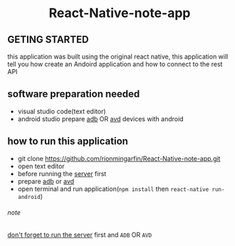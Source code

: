# <p align="center">React-Native-note-app</p>

## GETING STARTED

this application was built using the original react native, this application will tell you how
create an Andoird application and how to connect to the rest API

## software preparation needed

* visual studio code(text editor)
* android studio prepare [adb](https://facebook.github.io/react-native/docs/getting-started) OR [avd](https://developer.android.com/studio/run/managing-avds.html) devices with android
 
## how to run this application
* git clone https://github.com/rionmingarfin/React-Native-note-app.git
* open text editor
* before running the [server](https://github.com/rionmingarfin/simple_note_expressjs) first 
* prepare [adb](https://facebook.github.io/react-native/docs/getting-started) or [avd](https://developer.android.com/studio/run/managing-avds.html)
* open terminal and run application(`npm install` then `react-native run-android`)

###### note
[don't forget to run the server](https://github.com/rionmingarfin/simple_note_expressjs) first and `ADB` OR `AVD`

